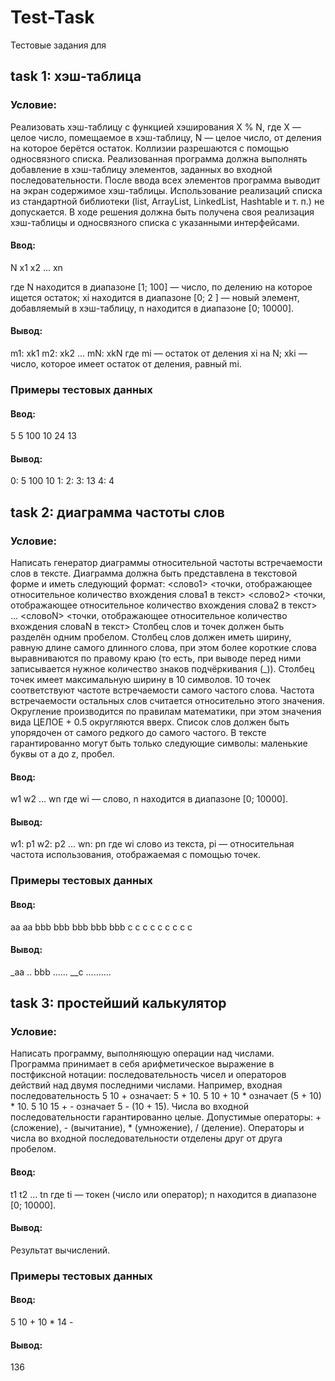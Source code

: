 # Test-Task
Тестовые задания для

## task 1: хэш-таблица
### Условие:
Реализовать хэш-таблицу с функцией хэширования X % N, где X — целое число, помещаемое
в хэш-таблицу, N — целое число, от деления на которое берётся остаток. Коллизии
разрешаются с помощью односвязного списка.
Реализованная программа должна выполнять добавление в хэш-таблицу элементов, заданных
во входной последовательности. После ввода всех элементов программа выводит на экран
содержимое хэш-таблицы.
Использование реализаций списка из стандартной библиотеки (list, ArrayList, LinkedList,
Hashtable и т. п.) не допускается. В ходе решения должна быть получена своя реализация
хэш-таблицы и односвязного списка с указанными интерфейсами.

#### Ввод:
N
x1 x2 ... xn

где N находится в диапазоне [1; 100] — число, по делению на которое ищется остаток; xi
находится в диапазоне [0; 2 ] — новый элемент, добавляемый в хэш-таблицу, n находится в
диапазоне [0; 10000].
#### Вывод:
m1: xk1
m2: xk2
...
mN: xkN
где mi — остаток от деления xi на N; xki — число, которое имеет остаток от деления, равный mi.
### Примеры тестовых данных
#### Ввод:
5
5 100 10 24 13
#### Вывод:
0: 5 100 10
1:
2:
3: 13
4: 4

## task 2: диаграмма частоты слов
### Условие:
Написать генератор диаграммы относительной частоты встречаемости слов в тексте.
Диаграмма должна быть представлена в текстовой форме и иметь следующий формат:
<слово1> <точки, отображающее относительное количество вхождения слова1 в текст>
<слово2> <точки, отображающее относительное количество вхождения слова2 в текст>
...
<словоN> <точки, отображающее относительное количество вхождения словаN в текст>
Столбец слов и точек должен быть разделён одним пробелом.
Столбец слов должен иметь ширину, равную длине самого длинного слова, при этом более
короткие слова выравниваются по правому краю (то есть, при выводе перед ними
записывается нужное количество знаков подчёркивания (_)).
Столбец точек имеет максимальную ширину в 10 символов. 10 точек соответствуют частоте
встречаемости самого частого слова. Частота встречаемости остальных слов считается
относительно этого значения. Округление производится по правилам математики, при этом
значения вида ЦЕЛОЕ + 0.5 округляются вверх.
Список слов должен быть упорядочен от самого редкого до самого частого.
В тексте гарантированно могут быть только следующие символы: маленькие буквы от a до z, пробел.
#### Ввод:
w1 w2 ... wn
где wi — слово, n находится в диапазоне [0; 10000].
#### Вывод:
w1: p1
w2: p2
...
wn: pn
где wi слово из текста, pi — относительная частота использования, отображаемая с помощью точек.
### Примеры тестовых данных
#### Ввод:
aa aa bbb bbb bbb bbb bbb c c c c c c c c c
#### Вывод:
_aa ..
bbb ......
__c ..........

## task 3: простейший калькулятор
### Условие:
Написать программу, выполняющую операции над числами. Программа принимает в себя
арифметическое выражение в постфиксной нотации: последовательность чисел и операторов
действий над двумя последними числами.
Например, входная последовательность 5 10 + означает: 5 + 10.
5 10 + 10 * означает (5 + 10) * 10.
5 10 15 + - означает 5 - (10 + 15).
Числа во входной последовательности гарантированно целые. Допустимые операторы: +
(сложение), - (вычитание), * (умножение), / (деление).
Операторы и числа во входной последовательности отделены друг от друга пробелом.

#### Ввод:
t1 t2 ... tn
где ti — токен (число или оператор); n находится в диапазоне [0; 10000].
#### Вывод:
Результат вычислений.

### Примеры тестовых данных
#### Ввод:
5 10 + 10 * 14 -
#### Вывод:
136

